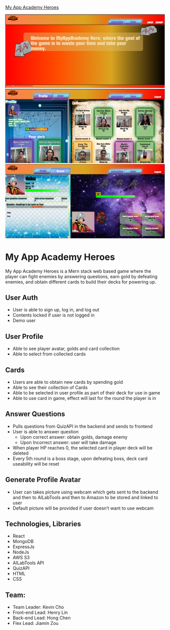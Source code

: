 [My App Academy Heroes](https://my-app-academy-heroes.onrender.com/)

![pic 1](/frontend/src/assets/images/1.png)
![pic 2](/frontend/src/assets/images/2.png)
![pic 3](/frontend/src/assets/images/3.png)

# My App Academy Heroes

My App Academy Heroes is a Mern stack web based game where the player can fight enemies by answering questions, earn gold by defeating enemies, and obtain different cards to build their decks for powering up. 

## User Auth
- User is able to sign up, log in, and log out
- Contents locked if user is not logged in
- Demo user

## User Profile
- Able to see player avatar, golds and card collection
- Able to select from collected cards

## Cards
- Users are able to obtain new cards by spending gold
- Able to see their collection of Cards
- Able to be selected in user profile as part of their deck for use in game
- Able to use card in game, effect will last for the round the player is in

## Answer Questions
- Pulls questions from QuizAPI in the backend and sends to frontend
- User is able to answer question
    - Upon correct answer: obtain golds, damage enemy
    - Upon Incorrect answer: user will take damage
- When player HP reaches 0, the selected card in player deck will be deleted
- Every 5th round is a boss stage, upon defeating boss, deck card useability will be reset

## Generate Profile Avatar
- User can takes picture using webcam which gets sent to the backend and then to AILabTools and then to Amazon to be stored and linked to user
- Default picture will be provided if user doesn’t want to use webcam

## Technologies, Libraries
- React
- MongoDB
- ExpressJs
- NodeJs
- AWS S3
- AILabTools API
- QuizAPI
- HTML
- CSS

## Team:
- Team Leader: Kevin Cho
- Front-end Lead: Henry Lin
- Back-end Lead: Hong Chen
- Flex Lead: Jiamin Zou

